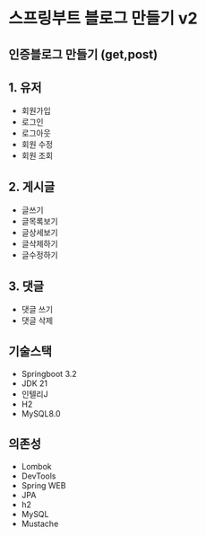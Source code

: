 # 스프링부트 블로그 만들기 v2

## 인증블로그 만들기 (get,post)

## 1. 유저

- 회원가입
- 로그인
- 로그아웃
- 회원 수정
- 회원 조회

## 2. 게시글

- 글쓰기
- 글목록보기
- 글상세보기
- 글삭제하기
- 글수정하기

## 3. 댓글

- 댓글 쓰기
- 댓글 삭제

## 기술스택

- Springboot 3.2
- JDK 21
- 인텔리J
- H2
- MySQL8.0

## 의존성

- Lombok
- DevTools
- Spring WEB
- JPA
- h2
- MySQL
- Mustache
